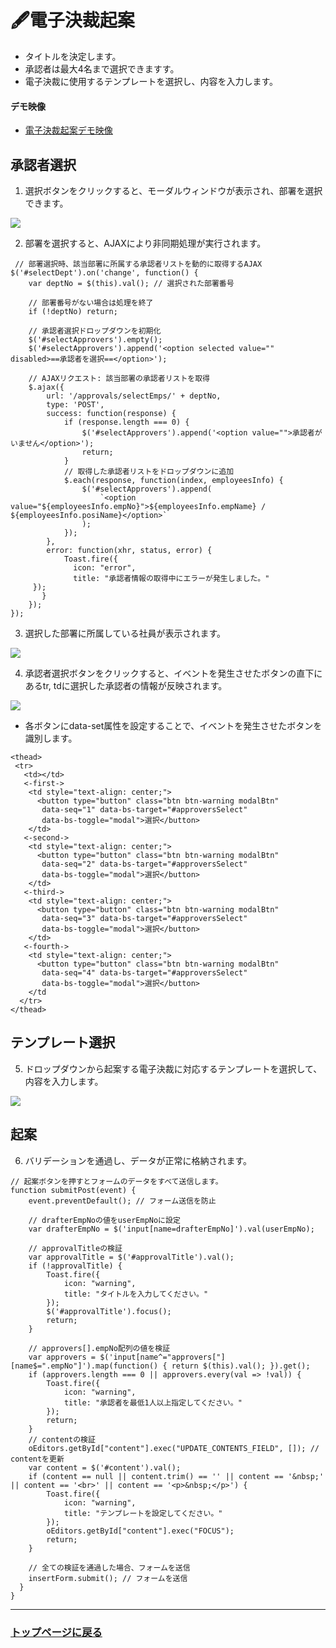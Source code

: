 # 🖋電子決裁起案
- タイトルを決定します。
- 承認者は最大4名まで選択できますす。
- 電子決裁に使用するテンプレートを選択し、内容を入力します。

#### デモ映像

- <a href="https://youtu.be/dpTXWomP3uY">電子決裁起案デモ映像</a>

	
## 承認者選択
1. 選択ボタンをクリックすると、モーダルウィンドウが表示され、部署を選択できます。
  <img src="https://github.com/leewoosang-hub/CollaVore/blob/master/images/selecting_approver.png">
  
2. 部署を選択すると、AJAXにより非同期処理が実行されます。

```
 // 部署選択時、該当部署に所属する承認者リストを動的に取得するAJAX
$('#selectDept').on('change', function() {
    var deptNo = $(this).val(); // 選択された部署番号

    // 部署番号がない場合は処理を終了
    if (!deptNo) return;

    // 承認者選択ドロップダウンを初期化
    $('#selectApprovers').empty();
    $('#selectApprovers').append('<option selected value="" disabled>==承認者を選択==</option>');

    // AJAXリクエスト: 該当部署の承認者リストを取得
    $.ajax({
        url: '/approvals/selectEmps/' + deptNo,
        type: 'POST',
        success: function(response) {
            if (response.length === 0) {
                $('#selectApprovers').append('<option value="">承認者がいません</option>');
                return;
            }
            // 取得した承認者リストをドロップダウンに追加
            $.each(response, function(index, employeesInfo) {
                $('#selectApprovers').append(
                    `<option value="${employeesInfo.empNo}">${employeesInfo.empName} / ${employeesInfo.posiName}</option>`
                );
            });
        },
        error: function(xhr, status, error) {
			Toast.fire({
			  icon: "error",
			  title: "承認者情報の取得中にエラーが発生しました。"
	 });
       }
    });
}); 
```

3. 選択した部署に所属している社員が表示されます。
  <img src="https://github.com/leewoosang-hub/CollaVore/blob/master/images/approver.png">

4. 承認者選択ボタンをクリックすると、イベントを発生させたボタンの直下にあるtr, tdに選択した承認者の情報が反映されます。
  <img src="https://github.com/leewoosang-hub/CollaVore/blob/master/images/selected_approvers.png">

- 各ボタンにdata-set属性を設定することで、イベントを発生させたボタンを識別します。
 ```
<thead>
  <tr>
    <td></td>
	<-first->
     <td style="text-align: center;">
       <button type="button" class="btn btn-warning modalBtn"
        data-seq="1" data-bs-target="#approversSelect"
        data-bs-toggle="modal">選択</button>
     </td>
	<-second->			
     <td style="text-align: center;">
       <button type="button" class="btn btn-warning modalBtn"
        data-seq="2" data-bs-target="#approversSelect"
        data-bs-toggle="modal">選択</button>
     </td>
	<-third->		
     <td style="text-align: center;">
       <button type="button" class="btn btn-warning modalBtn"
        data-seq="3" data-bs-target="#approversSelect"
        data-bs-toggle="modal">選択</button>
     </td>
	<-fourth->
     <td style="text-align: center;">
       <button type="button" class="btn btn-warning modalBtn"
        data-seq="4" data-bs-target="#approversSelect"
        data-bs-toggle="modal">選択</button>
     </td
   </tr>
</thead>
 ```

## テンプレート選択
5. ドロップダウンから起案する電子決裁に対応するテンプレートを選択して、内容を入力します。
  <img src="https://github.com/leewoosang-hub/CollaVore/blob/master/images/template.png">

## 起案
6. バリデーションを通過し、データが正常に格納されます。

```
// 起案ボタンを押すとフォームのデータをすべて送信します。
function submitPost(event) {
    event.preventDefault(); // フォーム送信を防止
    
    // drafterEmpNoの値をuserEmpNoに設定
    var drafterEmpNo = $('input[name=drafterEmpNo]').val(userEmpNo);

    // approvalTitleの検証
    var approvalTitle = $('#approvalTitle').val();
    if (!approvalTitle) {
        Toast.fire({
            icon: "warning",
            title: "タイトルを入力してください。"
        });
        $('#approvalTitle').focus();
        return;
    }

    // approvers[].empNo配列の値を検証
    var approvers = $('input[name^="approvers["][name$=".empNo"]').map(function() { return $(this).val(); }).get();
    if (approvers.length === 0 || approvers.every(val => !val)) {
        Toast.fire({
            icon: "warning",
            title: "承認者を最低1人以上指定してください。"
        });
        return;
    }
    // contentの検証
    oEditors.getById["content"].exec("UPDATE_CONTENTS_FIELD", []); // contentを更新
    var content = $('#content').val();
    if (content == null || content.trim() == '' || content == '&nbsp;' || content == '<br>' || content == '<p>&nbsp;</p>') {
        Toast.fire({
            icon: "warning",
            title: "テンプレートを設定してください。"
        });
        oEditors.getById["content"].exec("FOCUS");
        return;
    }

    // 全ての検証を通過した場合、フォームを送信
    insertForm.submit(); // フォームを送信
  }	
}
```
----
### <a href="https://github.com/leewoosang-hub/CollaVore">トップページに戻る
	
